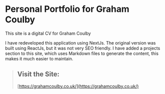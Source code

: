 # Personal Portfolio for Graham Coulby

This site is a digital CV for Graham Coulby

I have redeveloped this application using NextJs. The original version was built using ReactJs, but it was not very SEO friendly. I have added a projects section to this site, which uses Markdown files to generate the content, this makes it much easier to maintain.

> ## Visit the Site:
>
> [https://grahamcoulby.co.uk/](https://grahamcoulby.co.uk/)
